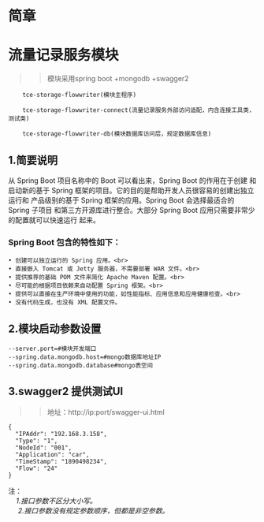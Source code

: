 简章
=

# 流量记录服务模块

  >>模块采用spring boot +mongodb +swagger2


		tce-storage-flowwriter(模块主程序)

		tce-storage-flowwriter-connect(流量记录服务外部访问适配，内含连接工具类，测试类)

		tce-storage-flowwriter-db(模块数据库访问层，规定数据库信息)
		
		

## 1.简要说明

从 Spring Boot 项目名称中的 Boot 可以看出来，Spring Boot 的作用在于创建
和启动新的基于 Spring 框架的项目。它的目的是帮助开发人员很容易的创建出独立运行和
产品级别的基于 Spring 框架的应用。Spring Boot 会选择最适合的 Spring 子项目
和第三方开源库进行整合。大部分 Spring Boot 应用只需要非常少的配置就可以快速运行
起来。<br>

### Spring Boot 包含的特性如下：<br>
    • 创建可以独立运行的 Spring 应用。<br>
    • 直接嵌入 Tomcat 或 Jetty 服务器，不需要部署 WAR 文件。<br>
    • 提供推荐的基础 POM 文件来简化 Apache Maven 配置。<br>
    • 尽可能的根据项目依赖来自动配置 Spring 框架。<br>
    • 提供可以直接在生产环境中使用的功能，如性能指标、应用信息和应用健康检查。<br>
    • 没有代码生成，也没有 XML 配置文件。
  



## 2.模块启动参数设置

    --server.port=#模块开发端口
    --spring.data.mongodb.host=#mongo数据库地址IP
    --spring.data.mongodb.database#mongo表空间

## 3.swagger2 提供测试UI

  >>地址：http://ip:port/swagger-ui.html
  
                               
    {                              
      "IPAddr": "192.168.3.158", 
      "Type": "1",               
      "NodeId": "001",           
      "Application": "car",      
      "TimeStamp": "1890498234", 
      "Flow": "24"               
    }                              
  
注：<br/>
      *1.接口参数不区分大小写。<br>*
      *2.接口参数没有规定参数顺序，但都是非空参数。*

